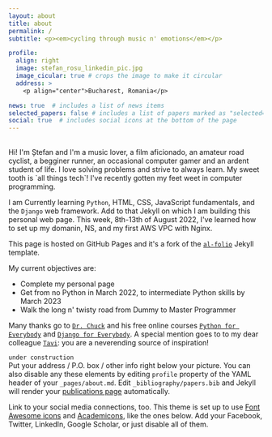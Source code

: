 ```yaml
---
layout: about
title: about
permalink: /
subtitle: <p><em>cycling through music n' emotions</em></p>

profile:
  align: right
  image: stefan_rosu_linkedin_pic.jpg
  image_cicular: true # crops the image to make it circular
  address: >
    <p align="center">Bucharest, Romania</p>

news: true  # includes a list of news items
selected_papers: false # includes a list of papers marked as "selected={true}"
social: true  # includes social icons at the bottom of the page
---
```

<br>
Hi! I'm Ștefan and I'm a music lover, a film aficionado, an amateur road cyclist, a begginer runner, an occasional computer gamer and an ardent student of life. I love solving problems and strive to always learn. My sweet tooth is `all things tech`! I've recently gotten my feet weet in computer programming. 

I am Currently learning `Python`, HTML, CSS, JavaScript fundamentals, and the `Django` web framework. Add to that Jekyll on which I am building this
personal web page. This week, 8th-13th of August 2022, I've learned how to set up my domanin, NS, and my first AWS VPC with Nginx.

This page is hosted on GitHub Pages and it's a fork of the [`al-folio`](https://github.com/alshedivat/al-folio) Jekyll template. 

My current objectives are:
<ul>
  <li>Complete my personal page</li>
  <li>Get from no Python in March 2022, to intermediate Python skills by March 2023</li>
  <li>Walk the long n' twisty road from Dummy to Master Programmer</li>
</ul>

Many thanks go to [`Dr. Chuck`](http://www.dr-chuck.com) and his free online courses [`Python for Everybody`](https://www.py4e.com) and [`Django for Everybody`](https://www.dj4e.com). A special mention goes to to my dear colleague [`Tavi`](https://www.linkedin.com/in/octavian-erdei-53086223/): you are a neverending source of inspiration!

`under construction`<br>
Put your address / P.O. box / other info right below your picture. You can also disable any these elements by editing `profile` property of the YAML header of your `_pages/about.md`. Edit `_bibliography/papers.bib` and Jekyll will render your [publications page](/al-folio/publications/) automatically.

Link to your social media connections, too. This theme is set up to use [Font Awesome icons](http://fortawesome.github.io/Font-Awesome/) and [Academicons](https://jpswalsh.github.io/academicons/), like the ones below. Add your Facebook, Twitter, LinkedIn, Google Scholar, or just disable all of them.
